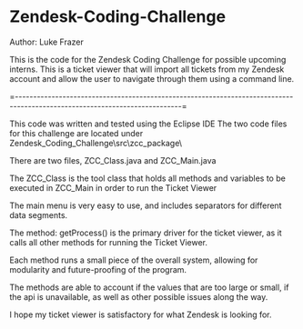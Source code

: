 # Zendesk-Coding-Challenge
Author: Luke Frazer

This is the code for the Zendesk Coding Challenge for possible upcoming interns. 
This is a ticket viewer that will import all tickets from my Zendesk account and allow the user to navigate through them using a command line. 

=---------------------------------------------------------------------------------------------------------------------------=

This code was written and tested using the Eclipse IDE
The two code files for this challenge are located under Zendesk_Coding_Challenge\src\zcc_package\

There are two files, ZCC_Class.java and ZCC_Main.java

The ZCC_Class is the tool class that holds all methods and variables to be executed in ZCC_Main in order to run the Ticket Viewer

The main menu is very easy to use, and includes separators for different data segments. 

The method: getProcess() is the primary driver for the ticket viewer, as it calls all other methods for running the Ticket Viewer. 

Each method runs a small piece of the overall system, allowing for modularity and future-proofing of the program. 

The methods are able to account if the values that are too large or small, if the api is unavailable, as well as other possible issues along the way.

I hope my ticket viewer is satisfactory for what Zendesk is looking for. 
